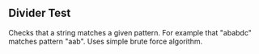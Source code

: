 ## Divider Test ##

Checks that a string matches a given pattern. For example that "ababdc" matches pattern "aab". Uses simple brute force algorithm.
